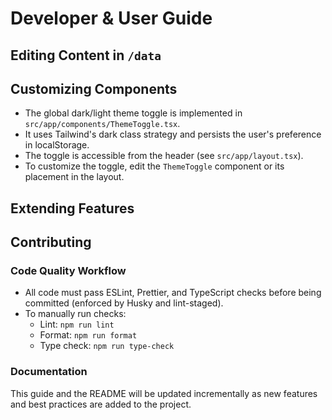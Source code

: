 # Developer & User Guide

## Editing Content in `/data`

<!-- Instructions for editing content in the /data directory will be added as features are implemented. -->

## Customizing Components

- The global dark/light theme toggle is implemented in `src/app/components/ThemeToggle.tsx`.
- It uses Tailwind's dark class strategy and persists the user's preference in localStorage.
- The toggle is accessible from the header (see `src/app/layout.tsx`).
- To customize the toggle, edit the `ThemeToggle` component or its placement in the layout.

## Extending Features

<!-- Guidelines for adding new features or functionality will be provided as the codebase grows. -->

## Contributing

### Code Quality Workflow

- All code must pass ESLint, Prettier, and TypeScript checks before being committed (enforced by Husky and lint-staged).
- To manually run checks:
  - Lint: `npm run lint`
  - Format: `npm run format`
  - Type check: `npm run type-check`

### Documentation

This guide and the README will be updated incrementally as new features and best practices are added to the project.
